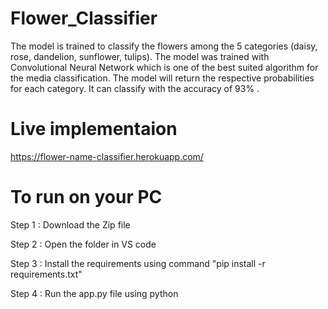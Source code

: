 # Flower_Classifier
 The model is trained to classify the flowers among the 5 categories (daisy, rose, dandelion, sunflower, tulips). The model was trained with Convolutional Neural Network which is one of the best suited algorithm for the media classification. The model will return the respective probabilities for each category. It can classify with the accuracy of  93% .

# Live implementaion
  https://flower-name-classifier.herokuapp.com/

# To run on your PC
   Step 1 : Download the Zip file
   
   Step 2 : Open the folder in VS code
   
   Step 3 : Install the requirements using command "pip install -r requirements.txt"
   
   Step 4 : Run the app.py file using python
